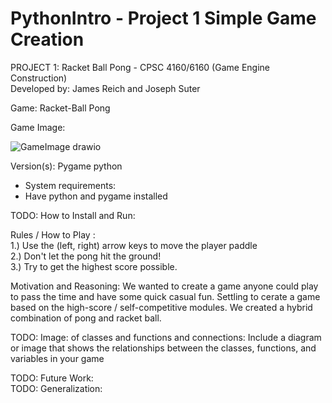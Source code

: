 # PythonIntro - Project 1 Simple Game Creation
PROJECT 1: Racket Ball Pong - CPSC 4160/6160 (Game Engine Construction) <br />
Developed by: James Reich and Joseph Suter <br />

Game: Racket-Ball Pong <br />

Game Image: <br />

![GameImage drawio](https://user-images.githubusercontent.com/112408320/221486873-fa5a41ee-6658-40f4-8583-b28aeb628eff.png)
<br />


Version(s): Pygame python <br />
- System requirements: <br />
- Have python and pygame installed

TODO: How to Install and Run:  <br />

Rules / How to Play : <br />
1.) Use the (left, right) arrow keys to move the player paddle <br />
2.) Don't let the pong hit the ground! <br />
3.) Try to get the highest score possible. <br />



Motivation and Reasoning: We wanted to create a game anyone could play to pass the time and have some quick casual fun. Settling to cerate a game based on the high-score / self-competitive modules. We created a hybrid combination of pong and racket ball.<br />

 TODO: Image: of classes and functions and connections: Include a diagram or image that shows the relationships between the classes, functions, and variables in your game <br />

 TODO: Future Work:  <br />
TODO: Generalization: <br />

